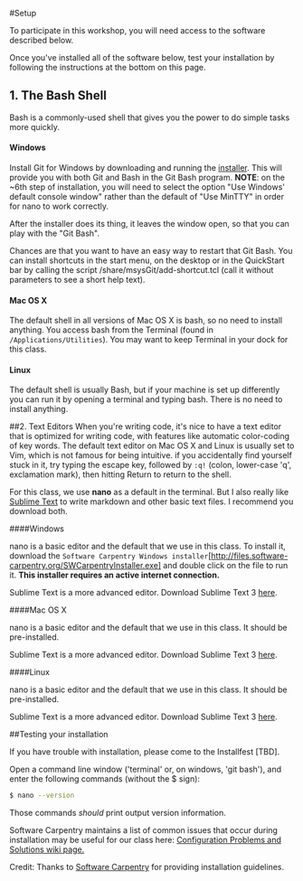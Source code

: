 #Setup

To participate in this workshop, you will need access to the software described below.  

Once you've installed all of the software below, test your installation by following the instructions at the bottom on this page.

## 1. The Bash Shell
Bash is a commonly-used shell that gives you the power to do simple tasks more quickly.

#### Windows

Install Git for Windows by downloading and running the [installer](http://msysgit.github.io/). This will provide you with both Git and Bash in the Git Bash program. **NOTE**: on the ~6th step of installation, you will need to select the option "Use Windows' default console window" rather than the default of "Use MinTTY" in order for nano to work correctly.

After the installer does its thing, it leaves the window open, so that you can play with the "Git Bash".

Chances are that you want to have an easy way to restart that Git Bash. You can install shortcuts in the start menu, on the desktop or in the QuickStart bar by calling the script /share/msysGit/add-shortcut.tcl (call it without parameters to see a short help text).

#### Mac OS X

The default shell in all versions of Mac OS X is bash, so no need to install anything. You access bash from the Terminal (found in `/Applications/Utilities`). You may want to keep Terminal in your dock for this class.

#### Linux

The default shell is usually Bash, but if your machine is set up differently you can run it by opening a terminal and typing bash. There is no need to install anything.

##2. Text Editors
When you're writing code, it's nice to have a text editor that is optimized for writing code, with features like automatic color-coding of key words. The default text editor on Mac OS X and Linux is usually set to Vim, which is not famous for being intuitive. if you accidentally find yourself stuck in it, try typing the escape key, followed by `:q!` (colon, lower-case 'q', exclamation mark), then hitting Return to return to the shell.

For this class, we use **nano** as a default in the terminal. But I also really like [Sublime Text](https://www.sublimetext.com/) to write markdown and other basic text files. I recommend you download both.

####Windows

nano is a basic editor and the default that we use in this class. To install it, download the `Software Carpentry Windows installer`[http://files.software-carpentry.org/SWCarpentryInstaller.exe] and double click on the file to run it. **This installer requires an active internet connection.**

Sublime Text is a more advanced editor. Download Sublime Text 3 [here](https://www.sublimetext.com/3).

####Mac OS X

nano is a basic editor and the default that we use in this class. It should be pre-installed.

Sublime Text is a more advanced editor. Download Sublime Text 3 [here](https://www.sublimetext.com/3).

####Linux

nano is a basic editor and the default that we use in this class. It should be pre-installed.

Sublime Text is a more advanced editor. Download Sublime Text 3 [here](https://www.sublimetext.com/3).

##Testing your installation

If you have trouble with installation, please come to the Installfest [TBD].

Open a command line window ('terminal' or, on windows, 'git bash'), and enter the following commands (without the $ sign): 

```bash
$ nano --version
```

Those commands *should* print output version information.

Software Carpentry maintains a list of common issues that occur during installation may be useful for our class here: [Configuration Problems and Solutions wiki page.](https://github.com/swcarpentry/workshop-template/wiki/Configuration-Problems-and-Solutions)

Credit: Thanks to [Software Carpentry](http://software-carpentry.org/workshops/) for providing installation guidelines.
